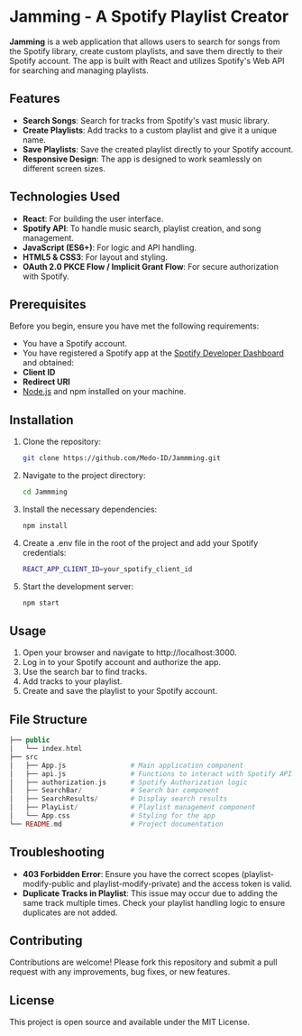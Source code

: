 # Jamming - A Spotify Playlist Creator

**Jamming** is a web application that allows users to search for songs from the Spotify library, create custom playlists, and save them directly to their Spotify account. The app is built with React and utilizes Spotify's Web API for searching and managing playlists.

## Features

- **Search Songs**: Search for tracks from Spotify's vast music library.
- **Create Playlists**: Add tracks to a custom playlist and give it a unique name.
- **Save Playlists**: Save the created playlist directly to your Spotify account.
- **Responsive Design**: The app is designed to work seamlessly on different screen sizes.

## Technologies Used

- **React**: For building the user interface.
- **Spotify API**: To handle music search, playlist creation, and song management.
- **JavaScript (ES6+)**: For logic and API handling.
- **HTML5 & CSS3**: For layout and styling.
- **OAuth 2.0 PKCE Flow /  Implicit Grant Flow**: For secure authorization with Spotify.

## Prerequisites
Before you begin, ensure you have met the following requirements:
- You have a Spotify account.
- You have registered a Spotify app at the [Spotify Developer Dashboard](https://developer.spotify.com/dashboard) and obtained:
 - **Client ID**
 - **Redirect URI**
- [Node.js](https://nodejs.org/en) and npm installed on your machine.

## Installation

1. Clone the repository:
    ```bash
    git clone https://github.com/Medo-ID/Jammming.git

2. Navigate to the project directory:
    ```bash
    cd Jammming

3. Install the necessary dependencies:
   ```bash
   npm install

4. Create a .env file in the root of the project and add your Spotify credentials:
   ```bash
   REACT_APP_CLIENT_ID=your_spotify_client_id

5. Start the development server:
   ```bash
   npm start

## Usage

1. Open your browser and navigate to http://localhost:3000.
2. Log in to your Spotify account and authorize the app.
3. Use the search bar to find tracks.
4. Add tracks to your playlist.
5. Create and save the playlist to your Spotify account.

## File Structure

```php
├── public
│   └── index.html
├── src
│   ├── App.js                # Main application component
│   ├── api.js                # Functions to interact with Spotify API
│   ├── authorization.js      # Spotify Authorization logic
│   ├── SearchBar/            # Search bar component
│   ├── SearchResults/        # Display search results
│   ├── PlayList/             # Playlist management component
│   └── App.css               # Styling for the app
└── README.md                 # Project documentation
```

## Troubleshooting

- **403 Forbidden Error**: Ensure you have the correct scopes (playlist-modify-public and playlist-modify-private) and the access token is valid.
- **Duplicate Tracks in Playlist**: This issue may occur due to adding the same track multiple times. Check your playlist handling logic to ensure duplicates are not added.

## Contributing

Contributions are welcome! Please fork this repository and submit a pull request with any improvements, bug fixes, or new features.

## License
This project is open source and available under the MIT License.